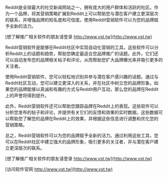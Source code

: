 Reddit是全球最大的社交新闻网站之一，拥有庞大的用户群体和活跃的社区。作为一个品牌，将其营销策略扩展到Reddit上可以帮助您与潜在客户建立更深层次的联系，并增强品牌的知名度和可信度。使用Reddit营销软件可以为您的品牌赋予全新的活力。

[想了解推广相关软件的朋友请登录 http://www.vst.tw](http://www.vst.tw)

Reddit营销软件是能够在Reddit社区中实现自动化营销的工具。这些软件可以分析Reddit上的话题和趋势，帮助您确定最适合您品牌推广的话题。此外，它们还可以自动发布您的品牌相关帖子和评论，从而帮助您扩大品牌曝光率并吸引更多的关注者。

使用Reddit营销软件，您可以轻松地识别并参与潜在客户感兴趣的话题。通过与Reddit社区互动，您可以建立更深入的关系，并在社区中树立您的品牌形象。如果您的品牌能够以真诚和有趣的方式与Reddit用户互动，那么您的品牌在Reddit上的声誉将得到提升。

此外，Reddit营销软件还可以帮助您跟踪品牌在Reddit上的表现。这些软件可以分析您发布的帖子和评论，并提供有关它们的反馈和效果的实时数据。这些数据可以帮助您了解您的品牌在Reddit上的效果，并根据这些信息进行调整和优化您的营销策略。

总之，Reddit营销软件可以为您的品牌赋予全新的活力。通过利用这些工具，您可以在Reddit社区中建立强大的品牌形象，吸引更多的关注者，并与潜在客户建立更深层次的联系。

[想了解推广相关软件的朋友请登录 http://www.vst.tw](http://www.vst.tw)


[访问软件官网 http://www.vst.tw](http://www.vst.tw)

